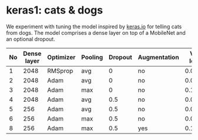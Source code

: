 # keras1: cats & dogs

We experiment with tuning the model inspired by
[keras.io](https://keras.io/applications/#fine-tune-inceptionv3-on-a-new-set-of-classes)
for telling cats from dogs.  The model comprises a dense layer on top of a
MobileNet and an optional dropout.

|  No | Dense layer | Optimizer | Pooling | Dropout | Augmentation | Val. loss | Val. accuracy |
| --- | ----------- | --------- | ------- | ------- | ------------ | --------- | ------------- |
|   1 |        2048 |   RMSprop |     avg |       0 |           no | 0.0650    | 0.9738        |
|   2 |        2048 |      Adam |     avg |       0 |           no | 0.0702    | 0.9738        |
|   3 |        2048 |      Adam |     max |       0 |           no | 0.1200    | 0.9463        |
|   4 |        2048 |      Adam |     avg |     0.5 |           no | 0.0593    | 0.9762        |
|   5 |         256 |      Adam |     avg |     0.5 |           no | 0.0617    | 0.9788        |
|   6 |         256 |      Adam |     max |     0.5 |           no | 0.0602    | 0.9825        |
|   8 |         256 |      Adam |     max |     0.5 |          yes | 0.1053    | 0.9625        |
